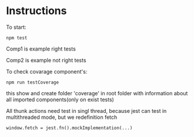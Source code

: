 # Instructions

To start:
```
npm test
```

Comp1 is example right tests

Comp2 is example not right tests

To check covarage component's:
```
npm run testCoverage
```
this show and create folder 'coverage' in root folder with information about all imported components(only on exist tests)

All thunk actions need test in singl thread, because jest can test in multithreaded mode, but we redefinition fetch
```
window.fetch = jest.fn().mockImplementation(...)
```